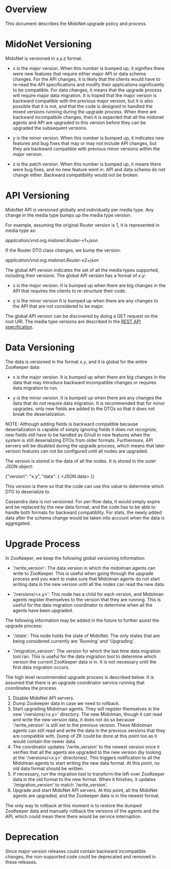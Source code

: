 # Overview

This document describes the MidoNet upgrade policy and process.


# MidoNet Versioning

MidoNet is versioned in <i>x.y.z</i> format.

- x is the major version.  When this number is bumped up, it signifies
there were new features that require either major API or data schema changes.
For the API changes, it is likely that the clients would have to
re-read the API specifications and modify their applications
significantly to be compatible.  For data changes, it means that the
upgrade process will require major data migration.  It is hoped
that the major version is backward compatible with the previous
major version, but it is also possible that it is not, and that the
code is designed to handled the mixed versions running during the
upgrade process.  When there are backward incompatbile changes,
then it is expected that all the midonet agents and API are upgraded
to this version before they can be upgraded the subsequent versions.

- y is the minor version.  When this number is bumped up, it indicates
new features and bug fixes that may or may not include API changes,
but they are backward compatible with previous minor versions within
the major version.

- z is the patch version.  When this number is bumped up, it means
there were bug fixes, and no new feature went in.  API and data
schema do not change either.  Backward compatibility would not be
broken.


# API Versioning

MidoNet API is versioned globally and individually per media type.
Any change in the media type bumps up the media type version.

For example, assuming the original Router version is 1, it is
represented in media type as:

<i>application/vnd.org.midonet.Router-v1+json</i>

If the Router DTO class changes, we bump the version:

<i>application/vnd.org.midonet.Router-v2+json</i>

The global API version indicates the set of all the media types
supported, including their versions.  The global API version has a
format of <i>x.y</i>:

- x is the major version.  It is bumped up when there are big
changes in the API that requires the clients to re-structure their
code.

- y is the minor version  It is bumped up when there are any
changes to the API that are not considered to be major.

The global API version can be discovered by doing a GET request
on the root URI.  The media type versions are described in the
[REST API specification](rest-api-specification.md).


# Data Versioning

The data is versioned in the format <i>x.y</i>, and it is global for
the entire ZooKeeper data:

- x is the major version.  It is bumped up when there are big
changes in the data that may introduce backward incompatible
changes or requires data migration to run.

- y is the minor version.  It is bumped up when there are any
changes the data that do not require data migration.  It is
recommended that for minor upgrades, only new fields are added
to the DTOs so that it does not break the deserialization.

NOTE: Although adding fields is backward compatible because deserialization
is capable of simply ignoring fields it does not recognize, new fields still
have to be handled as 0/null in new features when the system is still
deserializing DTOs from older formats. Furthermore, API servers will be
disabled during the upgrade process, which means that later version features
can not be configured until all nodes are upgraded.

The version is stored in the data of all the nodes.  It is
stored in the outer JSON object:

{"version": "x.y", "data": { &lt;JSON data&gt; }}

This version is there so that the code can use this value to
determine which DTO to deserialize to.

Cassandra data is not versioned. For per-flow data, it would
simply expire and be replaced by the new data format, and the
code has to be able to handle both formats for backward
compatiblity.  For stats, the newly added data after the
schema change would be taken into account when the data is
aggregated.


# Upgrade Process

In ZooKeeper, we keep the following global versioning information:

- '/write_version': The data version in which the midolman agents can
write to ZooKeeper.  This is useful when going through the upgrade
process and you want to make sure that Midolman agents do not start
writing data in the new version until all the nodes can read the
new data.

- '/versions/&lt;x.y&gt;': This node has a child for each version, and
Midolman agents register themselves to the version that they are
running.  This is useful for the data migration coordinator to
determine when all the agents have been upgraded.

The following information may be added in the future to further
assist the upgrade process:

- '/state': This node holds the state of MidoNet.  The only states
that are being considered currently are 'Running' and 'Upgrading'.

- '/migration_version': The version for which the last time data
migration tool ran.  This is useful for the data migration tool to
determine which version the current ZooKeeper data is in.  It is
not necessary until the first data migration occurs.

The high level recommended upgrade process is described below.
It is assumed that there is an upgrade coordinator service running
that coordinates the process.

1. Disable MidoNet API servers.
2. Dump Zookeeper data in case we need to rollback.
3. Start upgrading Midolman agents.  They will register themselves
in the new '/versions/&lt;x.y&gt;' directory.  The new Midolman, though
it can read and write the new version data, it does not do so because
'/write_version' is still set to the previous version.  These Midolman
agents can still read and write the data in the previous versions
that they are compatible with. Dump of ZK could be done at this point
too as it would contain the newer data.
4. The coordinator updates '/write_version' to the newest version once
it verifies that all the agents are upgraded to the new version
(by looking at the '/versions/&lt;x.y&gt;' directories).  This triggers
notification to all the Midolman agents to start writing the new data
format.  At this point, no old data format should be written.
5. If necessary, run the migration tool to transform the left-over
ZooKeeper data in the old format to the new format.  When it finishes,
it updates '/migration_version' to match '/write_version'.
6. Upgrade and start MidoNet API servers.  At this point, all the
MidoNet agents are upgraded, and the Zookeeper data is in the newest format.

The only way to rollback at this moment is to restore the dumped
ZooKeeper data and manually rollback the versions of the agents and
the API, which could mean there there would be service interruption.


# Deprecation

Since major version releases could contain backward incompatible
changes, the non-supported code could be deprecated and removed in
these releases.
